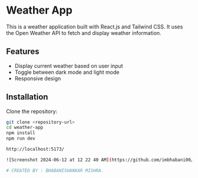 # Weather App

This is a weather application built with React.js and Tailwind CSS. It uses the Open Weather API to fetch and display weather information.

## Features

- Display current weather based on user input
- Toggle between dark mode and light mode
- Responsive design

## Installation

Clone the repository:

```bash
git clone <repository-url>
cd weather-app
npm install
npm run dev

http://localhost:5173/

![Screenshot 2024-06-12 at 12 22 40 AM](https://github.com/imbhabani00/KraftShala_Weather-App/assets/111756939/c26b74b5-ec09-4065-b6bb-d6eb581aed64)

# CREATED BY : BHABANISHANKAR MISHRA.


